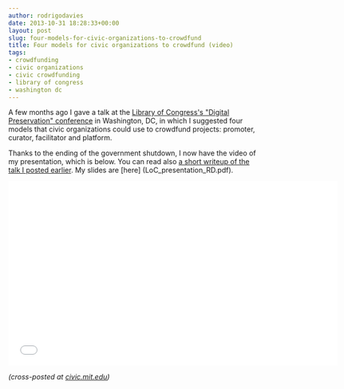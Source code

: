 ```yaml
---
author: rodrigodavies
date: 2013-10-31 18:28:33+00:00
layout: post
slug: four-models-for-civic-organizations-to-crowdfund
title: Four models for civic organizations to crowdfund (video)
tags:
- crowdfunding
- civic organizations
- civic crowdfunding
- library of congress
- washington dc
---
```


A few months ago I gave a talk at the [Library of Congress's "Digital Preservation" conference](http://www.digitalpreservation.gov/meetings/ndiipp13.html) in Washington, DC, in which I suggested four models that civic organizations could use to crowdfund projects: promoter, curator, facilitator and platform. 

Thanks to the ending of the government shutdown, I now have the video of my presentation, which is below. You can read also [a short writeup of the talk I posted earlier](/blog/2013/07/23/four-roles-civic-organizations-can-play-in-crowdfunding.html). My slides are [here] (LoC_presentation_RD.pdf).

<iframe width="660" height="370" src="//www.youtube.com/embed/WHhPS_0TM1A" frameborder="0" allowfullscreen></iframe>

_(cross-posted at [civic.mit.edu](http://civic.mit.edu/blog/rodrigodavies/four-models-for-civic-organizations-to-crowdfund))_